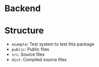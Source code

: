 # Backend

# Structure

- `example`: Test system to test this package
- `public`: Public files
- `src`: Source files
- `dist`: Compiled source files

